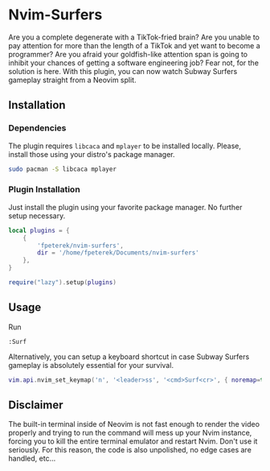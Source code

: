 # Nvim-Surfers

Are you a complete degenerate with a TikTok-fried brain? Are you unable to pay attention for more
than the length of a TikTok and yet want to become a programmer? Are you afraid your goldfish-like
attention span is going to inhibit your chances of getting a software engineering job? Fear not,
for the solution is here. With this plugin, you can now watch Subway Surfers gameplay straight
from a Neovim split.

## Installation

### Dependencies

The plugin requires `libcaca` and `mplayer` to be installed locally. Please, install those using
your distro's package manager.

```sh
sudo pacman -S libcaca mplayer
```

### Plugin Installation

Just install the plugin using your favorite package manager. No further setup necessary.

```lua
local plugins = {
    {
        'fpeterek/nvim-surfers',
        dir = '/home/fpeterek/Documents/nvim-surfers'
    },
}

require("lazy").setup(plugins)
```

## Usage

Run

```vim
:Surf
```

Alternatively, you can setup a keyboard shortcut in case Subway Surfers gameplay is absolutely
essential for your survival.

```lua
vim.api.nvim_set_keymap('n', '<leader>ss', '<cmd>Surf<cr>', { noremap=true })
```

## Disclaimer

The built-in terminal inside of Neovim is not fast enough to render the video properly and trying
to run the command will mess up your Nvim instance, forcing you to kill the entire terminal
emulator and restart Nvim. Don't use it seriously. For this reason, the code is also unpolished,
no edge cases are handled, etc...
